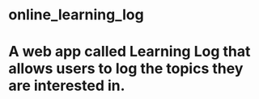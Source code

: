 # online_learning_log
# A web app called Learning Log that allows users to log the topics they are interested in.

